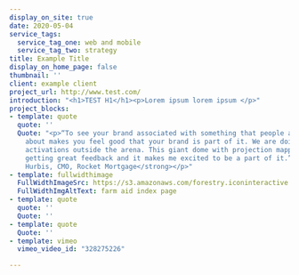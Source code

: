 ```yaml
---
display_on_site: true
date: 2020-05-04
service_tags:
  service_tag_one: web and mobile
  service_tag_two: strategy
title: Example Title
display_on_home_page: false
thumbnail: ''
client: example client
project_url: http://www.test.com/
introduction: "<h1>TEST H1</h1><p>Lorem ipsum lorem ipsum </p>"
project_blocks:
- template: quote
  quote: ''
  Quote: "<p>“To see your brand associated with something that people are so excited
    about makes you feel good that your brand is part of it. We are doing really amazing
    activations outside the arena. This giant dome with projection mapping. We are
    getting great feedback and it makes me excited to be a part of it.” </p><p><strong>Casey
    Hurbis, CMO, Rocket Mortgage</strong></p>"
- template: fullwidthimage
  FullWidthImageSrc: https://s3.amazonaws.com/forestry.iconinteractive.com/FarmaidPanelsLarge1.jpg
  FullWidthImgAltText: farm aid index page
- template: quote
  quote: ''
  Quote: ''
- template: quote
  Quote: ''
- template: vimeo
  vimeo_video_id: "328275226"

---
```

